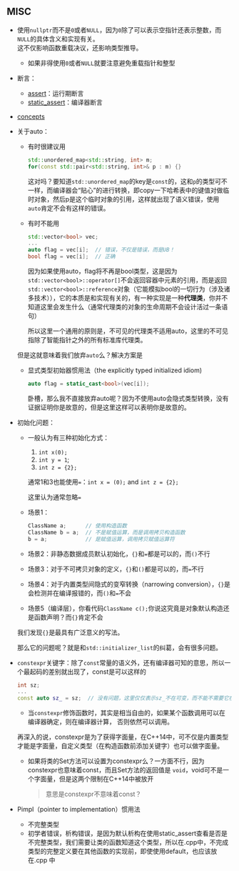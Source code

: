 ## MISC

+ 使用`nullptr`而不是`0`或者`NULL`，因为`0`除了可以表示空指针还表示整数，而`NULL`的具体含义和实现有关。  
	这不仅影响函数重载决议，还影响类型推导。
	+ 如果非得使用`0`或者`NULL`就要注意避免重载指针和整型

+ 断言：
	+ [assert](https://en.cppreference.com/w/cpp/language/aggregate_initialization)：运行期断言
	+ [static_assert](https://en.cppreference.com/w/cpp/language/static_assert)：编译器断言

+ [concepts](https://en.cppreference.com/w/cpp/language/constraints)

+ 关于auto：
	+ 有时很建议用
		```cpp
		std::unordered_map<std::string, int> m;
		for(const std::pair<std::string, int>& p : m) {}
		```
		这对吗？要知道`std::unordered_map`的key是`const`的，这和`p`的类型可不一样，而编译器会“贴心”的进行转换，即copy一下哈希表中的键值对做临时对象，然后p是这个临时对象的引用，这样就出现了语义错误，使用`auto`肯定不会有这样的错误。

	+ 有时不能用
		```cpp
		std::vector<bool> vec;
		...
		auto flag = vec[i];  // 错误，不仅是错误，而是UB！
		bool flag = vec[i];  // 正确
		```

		因为如果使用auto，flag将不再是bool类型，这是因为`std::vector<bool>::operator[]`不会返回容器中元素的引用，而是返回`std::vector<bool>::reference`对象（它能模拟bool的一切行为（涉及诸多技术）），它的本质是和实现有关的，有一种实现是一种**代理类**，你并不知道这里会发生什么（通常代理类的对象的生命周期不会设计活过一条语句）

		所以这里一个通用的原则是，不可见的代理类不适用auto，这里的不可见指除了智能指针之外的所有标准库代理类。  

	但是这就意味着我们放弃`auto`么？解决方案是

	+ 显式类型初始器惯用法（the explicitly typed initialized idiom)
		```cpp
		auto flag = static_cast<bool>(vec[i]);
		```
		卧槽，那么我不直接放弃auto呢？因为不使用auto会隐式类型转换，没有证据证明你是故意的，但是这里这样可以表明你是故意的。

+ 初始化问题：
	+ 一般认为有三种初始化方式：
		1. `int x(0);`
		2. `int y = 1`;
		3. `int z = {2};`

		通常1和3也能使用`=`：`int x = (0);` and `int z = {2};`

		这里认为通常忽略`=`

	+ 场景1：
		```cpp
		ClassName a;      // 使用构造函数
		ClassName b = a;  // 不是赋值运算，而是调用拷贝构造函数
		b = a;            // 是赋值运算，调用拷贝赋值运算符
		```
	+ 场景2：非静态数据成员默认初始化，`{}`和`=`都是可以的，而`()`不行
	+ 场景3：对于不可拷贝对象的定义，`{}`和`()`都是可以的，而`=`不行
	+ 场景4：对于内置类型间隐式的变窄转换（narrowing conversion），`{}`是会检测并在编译报错的，而`()`和`=`不会
	+ 场景5（编译层），你看代码`ClassName c();`你说这究竟是对象默认构造还是函数声明？而`{}`肯定不会

	我们发现`{}`是最具有广泛意义的写法。

	那么它的问题呢？就是和`std::initializer_list`的纠葛，会有很多问题。

+ `constexpr`关键字：除了`const`常量的语义外，还有编译器可知的意思，所以一个最起码的差别就出现了，const是可以这样的
	```cpp
	int sz;
	...
	const auto sz_ = sz;  // 没有问题，这里仅仅表示sz_不在可变，而不能不需要它在编译器都知道，但是constexpr可不行。
	```

	+ 当`constexpr`修饰函数时，其实是相当自由的，如果某个函数调用可以在编译器确定，则在编译器计算， 否则依然可以调用。 

	再深入的说，constexpr是为了获得字面量，在C++14中，可不仅是内置类型才能是字面量，自定义类型（在构造函数前添加关键字）也可以做字面量。

	+ 如果将类的Set方法可以设置为constexpr么？一方面不行，因为constexpr也意味着const，而且Set方法的返回值是 `void`，void可不是一个字面量，但是这两个限制在C++14中被放开
		>意思是constexpr不意味着const？

+ Pimpl（pointer to implementation）惯用法
	+ 不完整类型
	+ 初学者错误，析构错误，是因为默认析构在使用static_assert查看是否是不完整类型，我们需要让类的函数知道这个类型，所以在.cpp中，不完成类型的完整定义要在其他函数的实现前，即使使用default，也应该放在.cpp 中
